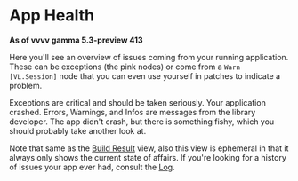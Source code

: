 # App Health

**As of vvvv gamma 5.3-preview 413**

Here you'll see an overview of issues coming from your running application. These can be exceptions (the pink nodes) or come from a `Warn [VL.Session]` node that you can even use yourself in patches to indicate a problem. 

Exceptions are critical and should be taken seriously. Your application crashed. 
Errors, Warnings, and Infos are messages from the library developer. The app didn't crash, but there is something fishy, which you should probably take another look at. 

Note that same as the [Build Result](debugging-buildresult.md) view, also this view is ephemeral in that it always only shows the current state of affairs. If you're looking for a history of issues your app ever had, consult the [Log](debugging-log.md).
